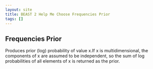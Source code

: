 ```yaml
---
layout: site
title: BEAST 2 Help Me Choose Frequencies Prior
tags: []
---
```


## Frequencies Prior

Produces prior (log) probability of value x.If x is multidimensional, the components of x are assumed to be independent, so the sum of log probabilities of all elements of x is returned as the prior.
